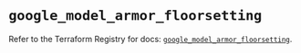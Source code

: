 # `google_model_armor_floorsetting`

Refer to the Terraform Registry for docs: [`google_model_armor_floorsetting`](https://registry.terraform.io/providers/hashicorp/google/6.49.3/docs/resources/model_armor_floorsetting).

